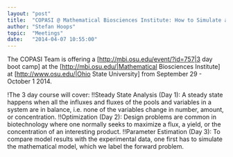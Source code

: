 ```yaml
---
layout: "post"
title:  "COPASI @ Mathematical Biosciences Institute: How to Simulate and Analyze Your Cancer Models with COPASI"
author: "Stefan Hoops"
topic:  "Meetings"
date:   "2014-04-07 10:55:00"
---
```


The COPASI Team is offering a [http://mbi.osu.edu/event/?id=757|3 day boot camp] at the [http://mbi.osu.edu/|Mathematical Biosciences Institute] at [http://www.osu.edu/|Ohio State University] from September 29 - October 1 2014. 

!The 3 day course will cover:
!!Steady State Analysis (Day 1): 
A steady state happens when all the influxes and fluxes of the pools and variables in a system are in balance, i.e. none of the variables change in number, amount, or concentration.
!!Optimization (Day 2):
Design problems are common in biotechnology where one normally seeks to maximize a flux, a yield, or the concentration of an interesting product.
!!Parameter Estimation (Day 3):
To compare model results with the experimental data, one first has to simulate the mathematical model, which we label the forward problem.


